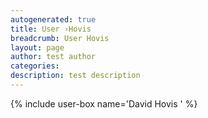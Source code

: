 ```yaml
---
autogenerated: true
title: User ›Hovis
breadcrumb: User Hovis
layout: page
author: test author
categories: 
description: test description
---
```


{% include user-box name='David Hovis ' %}
